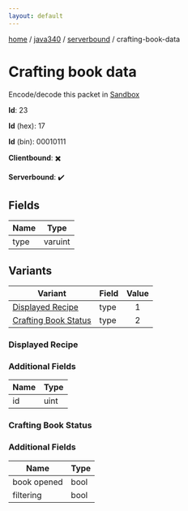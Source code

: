 ```yaml
---
layout: default
---
```


[home](/)  /  [java340](/protocol/java340)  /  [serverbound](/protocol/java340/serverbound)  /  crafting-book-data

# Crafting book data

Encode/decode this packet in [Sandbox](../../../sandbox/java340#Serverbound.CraftingBookData)

**Id**: 23

**Id** (hex): 17

**Id** (bin): 00010111

**Clientbound**: ✖️

**Serverbound**: ✔️

## Fields

Name | Type
---|---
type | varuint

## Variants

Variant | Field | Value
---|---|:---:
[Displayed Recipe](#displayed_recipe) | type | 1
[Crafting Book Status](#crafting_book_status) | type | 2

### Displayed Recipe

### Additional Fields

Name | Type
---|---
id | uint

### Crafting Book Status

### Additional Fields

Name | Type
---|---
book opened | bool
filtering | bool
